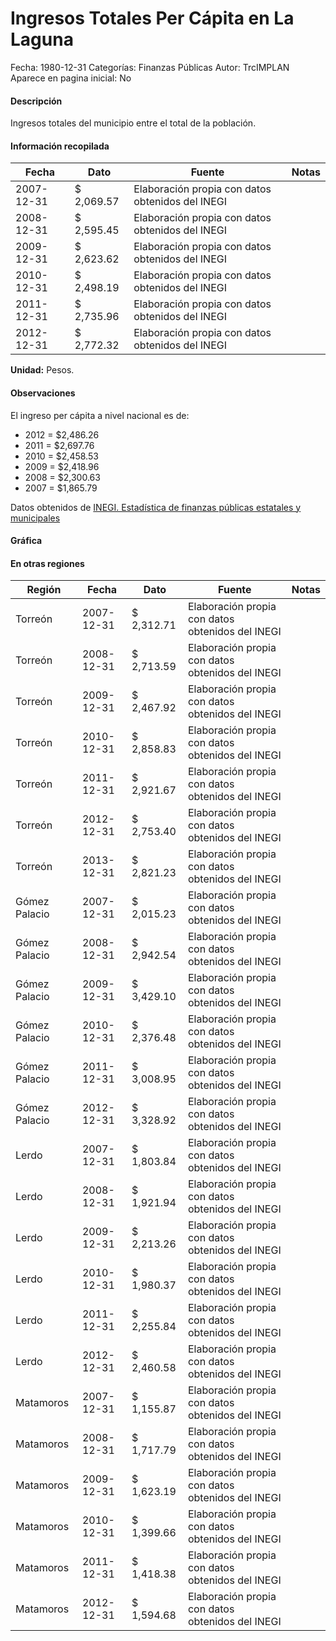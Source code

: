 Ingresos Totales Per Cápita en La Laguna
=====

Fecha: 1980-12-31
Categorías: Finanzas Públicas
Autor: TrcIMPLAN
Aparece en pagina inicial: No

#### Descripción

Ingresos totales del municipio entre el total de la población.

#### Información recopilada

<table class="table table-hover table-bordered matriz">
<thead>
<tr>
<th>Fecha</th>
<th>Dato</th>
<th>Fuente</th>
<th>Notas</th>
</tr>
</thead>
<tbody>
<tr>
<td>2007-12-31</td>
<td class="derecha">$ 2,069.57</td>
<td>Elaboración propia con datos obtenidos del INEGI</td>
<td></td>
</tr>
<tr>
<td>2008-12-31</td>
<td class="derecha">$ 2,595.45</td>
<td>Elaboración propia con datos obtenidos del INEGI</td>
<td></td>
</tr>
<tr>
<td>2009-12-31</td>
<td class="derecha">$ 2,623.62</td>
<td>Elaboración propia con datos obtenidos del INEGI</td>
<td></td>
</tr>
<tr>
<td>2010-12-31</td>
<td class="derecha">$ 2,498.19</td>
<td>Elaboración propia con datos obtenidos del INEGI</td>
<td></td>
</tr>
<tr>
<td>2011-12-31</td>
<td class="derecha">$ 2,735.96</td>
<td>Elaboración propia con datos obtenidos del INEGI</td>
<td></td>
</tr>
<tr>
<td>2012-12-31</td>
<td class="derecha">$ 2,772.32</td>
<td>Elaboración propia con datos obtenidos del INEGI</td>
<td></td>
</tr>
</tbody>
</table>

<b>Unidad:</b> Pesos.

#### Observaciones

El ingreso per cápita a nivel nacional es de:

- 2012 = $2,486.26 
- 2011 = $2,697.76 
- 2010 = $2,458.53 
- 2009 = $2,418.96 
- 2008 = $2,300.63 
- 2007 = $1,865.79 

Datos obtenidos de [INEGI. Estadística de finanzas públicas estatales y municipales](http://www.inegi.org.mx/sistemas/olap/Proyectos/bd/continuas/finanzaspublicas/FPMun.asp?s=est&c=11289&proy=efipem_fmun)

#### Gráfica

<div id="Morristjpocrld" class="grafica"></div>
<script>
new Morris.Line({
element: 'Morristjpocrld',
data: [{ fecha: '2007-12-31', dato: 2069.57 },{ fecha: '2008-12-31', dato: 2595.45 },{ fecha: '2009-12-31', dato: 2623.62 },{ fecha: '2010-12-31', dato: 2498.19 },{ fecha: '2011-12-31', dato: 2735.96 },{ fecha: '2012-12-31', dato: 2772.32 }],
xkey: 'fecha',
ykeys: ['dato'],
labels: ['Dato'],
lineColors: ['#FF5B02'],
xLabelFormat: function(d) { return d.getDate()+'/'+(d.getMonth()+1)+'/'+d.getFullYear(); },
dateFormat: function(ts) { var d = new Date(ts); return d.getDate() + '/' + (d.getMonth() + 1) + '/' + d.getFullYear(); }
});
</script>

#### En otras regiones

<table class="table table-hover table-bordered matriz">
<thead>
<tr>
<th>Región</th>
<th>Fecha</th>
<th>Dato</th>
<th>Fuente</th>
<th>Notas</th>
</tr>
</thead>
<tbody>
<tr>
<td>Torreón</td>
<td>2007-12-31</td>
<td class="derecha">$ 2,312.71</td>
<td>Elaboración propia con datos obtenidos del INEGI</td>
<td></td>
</tr>
<tr>
<td>Torreón</td>
<td>2008-12-31</td>
<td class="derecha">$ 2,713.59</td>
<td>Elaboración propia con datos obtenidos del INEGI</td>
<td></td>
</tr>
<tr>
<td>Torreón</td>
<td>2009-12-31</td>
<td class="derecha">$ 2,467.92</td>
<td>Elaboración propia con datos obtenidos del INEGI</td>
<td></td>
</tr>
<tr>
<td>Torreón</td>
<td>2010-12-31</td>
<td class="derecha">$ 2,858.83</td>
<td>Elaboración propia con datos obtenidos del INEGI</td>
<td></td>
</tr>
<tr>
<td>Torreón</td>
<td>2011-12-31</td>
<td class="derecha">$ 2,921.67</td>
<td>Elaboración propia con datos obtenidos del INEGI</td>
<td></td>
</tr>
<tr>
<td>Torreón</td>
<td>2012-12-31</td>
<td class="derecha">$ 2,753.40</td>
<td>Elaboración propia con datos obtenidos del INEGI</td>
<td></td>
</tr>
<tr>
<td>Torreón</td>
<td>2013-12-31</td>
<td class="derecha">$ 2,821.23</td>
<td>Elaboración propia con datos obtenidos del INEGI</td>
<td></td>
</tr>
<tr>
<td>Gómez Palacio</td>
<td>2007-12-31</td>
<td class="derecha">$ 2,015.23</td>
<td>Elaboración propia con datos obtenidos del INEGI</td>
<td></td>
</tr>
<tr>
<td>Gómez Palacio</td>
<td>2008-12-31</td>
<td class="derecha">$ 2,942.54</td>
<td>Elaboración propia con datos obtenidos del INEGI</td>
<td></td>
</tr>
<tr>
<td>Gómez Palacio</td>
<td>2009-12-31</td>
<td class="derecha">$ 3,429.10</td>
<td>Elaboración propia con datos obtenidos del INEGI</td>
<td></td>
</tr>
<tr>
<td>Gómez Palacio</td>
<td>2010-12-31</td>
<td class="derecha">$ 2,376.48</td>
<td>Elaboración propia con datos obtenidos del INEGI</td>
<td></td>
</tr>
<tr>
<td>Gómez Palacio</td>
<td>2011-12-31</td>
<td class="derecha">$ 3,008.95</td>
<td>Elaboración propia con datos obtenidos del INEGI</td>
<td></td>
</tr>
<tr>
<td>Gómez Palacio</td>
<td>2012-12-31</td>
<td class="derecha">$ 3,328.92</td>
<td>Elaboración propia con datos obtenidos del INEGI</td>
<td></td>
</tr>
<tr>
<td>Lerdo</td>
<td>2007-12-31</td>
<td class="derecha">$ 1,803.84</td>
<td>Elaboración propia con datos obtenidos del INEGI</td>
<td></td>
</tr>
<tr>
<td>Lerdo</td>
<td>2008-12-31</td>
<td class="derecha">$ 1,921.94</td>
<td>Elaboración propia con datos obtenidos del INEGI</td>
<td></td>
</tr>
<tr>
<td>Lerdo</td>
<td>2009-12-31</td>
<td class="derecha">$ 2,213.26</td>
<td>Elaboración propia con datos obtenidos del INEGI</td>
<td></td>
</tr>
<tr>
<td>Lerdo</td>
<td>2010-12-31</td>
<td class="derecha">$ 1,980.37</td>
<td>Elaboración propia con datos obtenidos del INEGI</td>
<td></td>
</tr>
<tr>
<td>Lerdo</td>
<td>2011-12-31</td>
<td class="derecha">$ 2,255.84</td>
<td>Elaboración propia con datos obtenidos del INEGI</td>
<td></td>
</tr>
<tr>
<td>Lerdo</td>
<td>2012-12-31</td>
<td class="derecha">$ 2,460.58</td>
<td>Elaboración propia con datos obtenidos del INEGI</td>
<td></td>
</tr>
<tr>
<td>Matamoros</td>
<td>2007-12-31</td>
<td class="derecha">$ 1,155.87</td>
<td>Elaboración propia con datos obtenidos del INEGI</td>
<td></td>
</tr>
<tr>
<td>Matamoros</td>
<td>2008-12-31</td>
<td class="derecha">$ 1,717.79</td>
<td>Elaboración propia con datos obtenidos del INEGI</td>
<td></td>
</tr>
<tr>
<td>Matamoros</td>
<td>2009-12-31</td>
<td class="derecha">$ 1,623.19</td>
<td>Elaboración propia con datos obtenidos del INEGI</td>
<td></td>
</tr>
<tr>
<td>Matamoros</td>
<td>2010-12-31</td>
<td class="derecha">$ 1,399.66</td>
<td>Elaboración propia con datos obtenidos del INEGI</td>
<td></td>
</tr>
<tr>
<td>Matamoros</td>
<td>2011-12-31</td>
<td class="derecha">$ 1,418.38</td>
<td>Elaboración propia con datos obtenidos del INEGI</td>
<td></td>
</tr>
<tr>
<td>Matamoros</td>
<td>2012-12-31</td>
<td class="derecha">$ 1,594.68</td>
<td>Elaboración propia con datos obtenidos del INEGI</td>
<td></td>
</tr>
</tbody>
</table>

